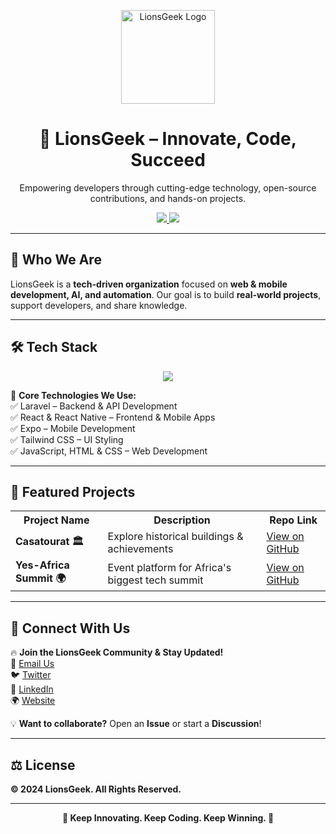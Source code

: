 <!-- Organization Logo -->
<p align="center">
  <img src="https://avatars.githubusercontent.com/u/203420458?s=200&v=4" alt="LionsGeek Logo" width="150"/>
</p>

<!-- Tagline -->
<h1 align="center">🦁 LionsGeek – Innovate, Code, Succeed</h1>

<p align="center">
  Empowering developers through cutting-edge technology, open-source contributions, and hands-on projects.
</p>

<p align="center">
  <a href="https://github.com/forkanimahdi">
    <img src="https://img.shields.io/github/followers/forkanimahdi?label=Follow%20Us&style=social" />
  </a>
  <a href="https://github.com/forkanimahdi/lionsgeek-management">
    <img src="https://img.shields.io/github/stars/forkanimahdi/lionsgeek-management?style=social" />
  </a>
</p>

---

## 🚀 Who We Are  
LionsGeek is a **tech-driven organization** focused on **web & mobile development, AI, and automation**. Our goal is to build **real-world projects**, support developers, and share knowledge.  

---

## 🛠️ Tech Stack  

<p align="center">
  <img src="https://skillicons.dev/icons?i=laravel,react,reactnative,tailwind,expo,html,css,javascript" />
</p>

🚀 **Core Technologies We Use:**  
✅ Laravel – Backend & API Development  
✅ React & React Native – Frontend & Mobile Apps  
✅ Expo – Mobile Development  
✅ Tailwind CSS – UI Styling  
✅ JavaScript, HTML & CSS – Web Development  

---

## 📌 Featured Projects  

<table align="center">
  <tr>
    <th>Project Name</th>
    <th>Description</th>
    <th>Repo Link</th>
  </tr>
  <tr>
    <td><strong>Casatourat 🏛️</strong></td>
    <td>Explore historical buildings & achievements</td>
    <td><a href="https://github.com/forkanimahdi/casatourat">View on GitHub</a></td>
  </tr>
  <tr>
    <td><strong>Yes-Africa Summit 🌍</strong></td>
    <td>Event platform for Africa's biggest tech summit</td>
    <td><a href="https://github.com/forkanimahdi/yes-africa">View on GitHub</a></td>
  </tr>
</table>

---

## 📣 Connect With Us  

🔥 **Join the LionsGeek Community & Stay Updated!**  
📧 [Email Us](mailto:contact@lionsgeek.com)  
🐦 [Twitter](https://twitter.com/lionsgeek)  
🔗 [LinkedIn](https://linkedin.com/company/lionsgeek)  
🌍 [Website](https://lionsgeek.com)  

💡 **Want to collaborate?** Open an **Issue** or start a **Discussion**!  

---

## ⚖️ License  
**© 2024 LionsGeek. All Rights Reserved.**  

---

<p align="center">
  <strong>🚀 Keep Innovating. Keep Coding. Keep Winning. 🦁</strong>
</p>

